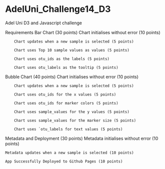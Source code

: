 # AdelUni_Challenge14_D3
Adel Uni D3 and Javascript challenge




Requirements
Bar Chart (30 points)
        Chart initialises without error (10 points)

        Chart updates when a new sample is selected (5 points)

        Chart uses Top 10 sample values as values (5 points)

        Chart uses otu_ids as the labels (5 points)

        Chart uses otu_labels as the tooltip (5 points)

Bubble Chart (40 points)
        Chart initialises without error (10 points)

        Chart updates when a new sample is selected (5 points)

        Chart uses otu_ids for the x values (5 points)

        Chart uses otu_ids for marker colors (5 points)

        Chart uses sample_values for the y values (5 points)

        Chart uses sample_values for the marker size (5 points)

        Chart uses `otu_labels for text values (5 points)

Metadata and Deployment (30 points)
    Metadata initialises without error (10 points)

    Metadata updates when a new sample is selected (10 points)

    App Successfully Deployed to Github Pages (10 points)
